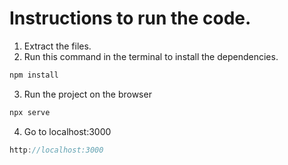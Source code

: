 # Instructions to run the code.

1. Extract the files.
2. Run this command in the terminal to install the dependencies.

```js
npm install
```

3. Run the project on the browser

```js
npx serve
```

4. Go to localhost:3000

```js
http://localhost:3000
```

